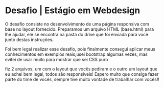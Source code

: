 <h1>Desafio | Estágio em Webdesign</h1>
<p>O desafio consiste no desenvolvimento de uma página responsiva com base no layout fornecido.
Preparamos um arquivo HTML (base.html) para lhe ajudar, ele se encontra na pasta do drive que foi enviada para você junto destas instruções.</p>
<p>Foi bem legal realizar esse desafio, pois finalmente consegui aplicar meus conhecimentos em exemplos reais,usei bootstrap algumas vezes, mas evitei de usar muito para mostrar que sei CSS puro</p>
fiz 2 arquivos, um com o layout que vocês pediram e o outro um layout que eu achei bem legal, todos são responsíveis! Espero muito que consiga fazer parte do time de vocês, sempre tive muito vontade de trabalhar com vocês!!
